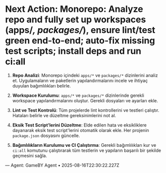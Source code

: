# Next Action: Monorepo: Analyze repo and fully set up workspaces (apps/*, packages/*), ensure lint/test green end-to-end; auto-fix missing test scripts; install deps and run ci:all

1. **Repo Analizi**: Monorepo içindeki `apps/*` ve `packages/*` dizinlerini analiz et. Uygulamaların ve paketlerin yapılandırmalarını incele ve ihtiyaç duyulan bağımlılıkları belirle.

2. **Workspace Kurulumu**: `apps/*` ve `packages/*` dizinlerinde gerekli workspace yapılandırmalarını oluştur. Gerekli dosyaları ve ayarları ekle.

3. **Lint ve Test Kontrolü**: Tüm projelerde lint kontrollerini ve testleri çalıştır. Hataları belirle ve düzeltme gereksinimlerini not al.

4. **Eksik Test Script'lerini Düzeltme**: Elde edilen hata ve eksikliklere dayanarak eksik test script'lerini otomatik olarak ekle. Her projenin `package.json` dosyasını güncelle.

5. **Bağımlılıkların Kurulumu ve CI Çalıştırma**: Gerekli bağımlılıkları kur ve `ci:all` komutunu çalıştırarak tüm testlerin ve yapıların başarılı bir şekilde geçmesini sağla.

— Agent: GameBY Agent • 2025-08-16T22:30:22.227Z
